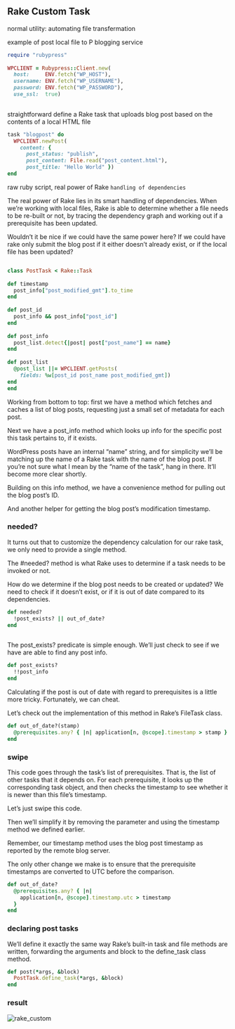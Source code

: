 ## Rake Custom Task


normal utility: automating file transfermation

example of post local file to P blogging service


```ruby
require "rubypress"
 
WPCLIENT = Rubypress::Client.new(
  host:     ENV.fetch("WP_HOST"),
  username: ENV.fetch("WP_USERNAME"),
  password: ENV.fetch("WP_PASSWORD"),
  use_ssl:  true)
 
```


straightforward define a Rake task that uploads blog post based on the contents of a local HTML file


```ruby
task "blogpost" do
  WPCLIENT.newPost(
    content: {
      post_status: "publish",
      post_content: File.read("post_content.html"),
      post_title: "Hello World" })
end
```


raw ruby script, real power of Rake `handling of dependencies`

The real power of Rake lies in its smart handling of dependencies. When we’re working with local files, Rake is able to determine whether a file needs to be re-built or not, by tracing the dependency graph and working out if a prerequisite has been updated.

Wouldn’t it be nice if we could have the same power here? If we could have rake only submit the blog post if it either doesn’t already exist, or if the local file has been updated?


```ruby

class PostTask < Rake::Task
 
def timestamp
  post_info["post_modified_gmt"].to_time
end
 
def post_id
  post_info && post_info["post_id"]
end
 
def post_info
  post_list.detect{|post| post["post_name"] == name}
end
 
def post_list
  @post_list ||= WPCLIENT.getPosts(
    fields: %w[post_id post_name post_modified_gmt])
end
end

```
 
 
Working from bottom to top: first we have a method which fetches and caches a list of blog posts, requesting just a small set of metadata for each post.

Next we have a post_info method which looks up info for the specific post this task pertains to, if it exists.

WordPress posts have an internal “name” string, and for simplicity we’ll be matching up the name of a Rake task with the name of the blog post. If you’re not sure what I mean by the “name of the task”, hang in there. It’ll become more clear shortly.

Building on this info method, we have a convenience method for pulling out the blog post’s ID.

And another helper for getting the blog post’s modification timestamp.



### needed?

It turns out that to customize the dependency calculation for our rake task, we only need to provide a single method.

The #needed? method is what Rake uses to determine if a task needs to be invoked or not.

How do we determine if the blog post needs to be created or updated? We need to check if it doesn’t exist, or if it is out of date compared to its dependencies.

```ruby
def needed?
  !post_exists? || out_of_date?
end
 
```


The post_exists? predicate is simple enough. We’ll just check to see if we have are able to find any post info.



```ruby
def post_exists?
  !!post_info
end

```

Calculating if the post is out of date with regard to prerequisites is a little more tricky. Fortunately, we can cheat.

Let’s check out the implementation of this method in Rake’s FileTask class.


```ruby
def out_of_date?(stamp)
  @prerequisites.any? { |n| application[n, @scope].timestamp > stamp }
end
```

### swipe 

This code goes through the task’s list of prerequisites. That is, the list of other tasks that it depends on. For each prerequisite, it looks up the corresponding task object, and then checks the timestamp to see whether it is newer than this file’s timestamp.

Let’s just swipe this code.

Then we’ll simplify it by removing the parameter and using the timestamp method we defined earlier.

Remember, our timestamp method uses the blog post timestamp as reported by the remote blog server.

The only other change we make is to ensure that the prerequisite timestamps are converted to UTC before the comparison.


```ruby
def out_of_date?
  @prerequisites.any? { |n|
    application[n, @scope].timestamp.utc > timestamp
  }
end
```


### declaring post tasks

We’ll define it exactly the same way Rake’s built-in task and file methods are written, forwarding the arguments and block to the define_task class method.



```ruby
def post(*args, &block)
  PostTask.define_task(*args, &block)
end
```


### result

![rake_custom](https://cloud.githubusercontent.com/assets/83296/17273857/9c94170e-5693-11e6-8f3f-7566b317287a.PNG)
